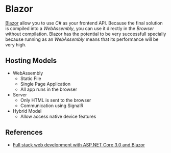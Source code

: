 # Blazor

[Blazor](https://dotnet.microsoft.com/apps/aspnet/web-apps/client) allow you to use *C#* as your frontend API. Because the final solution is compiled into a *WebAssembly*, you can use it directly in the *Browser* without compilation. Blazor has the potential to be very successfull specially because running as an *WebAssembly* means that its performance will be very high.

## Hosting Models 

- WebAssembly 
  - Static File 
  - Single Page Application 
  - All app runs in the browser
- Server 
  - Only HTML is sent to the browser 
  - Communication using SignalR
- Hybrid Model
  - Allow access native device features




## References

- [Full stack web development with ASP.NET Core 3.0 and Blazor](https://www.youtube.com/watch?v=y7LAbdoNBJA)

